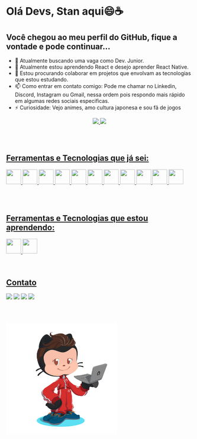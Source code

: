 # Olá Devs, Stan aqui😄☕️
## Você chegou ao meu perfil do GitHub, fique a vontade e pode continuar...

- 🔭 Atualmente buscando uma vaga como Dev. Junior.
- 🌱 Atualmente estou aprendendo React e desejo aprender React Native.
- 👯 Estou procurando colaborar em projetos que envolvam as tecnologias que estou estudando.
- 📫 Como entrar em contato comigo: Pode me chamar no Linkedin, Discord, Instagram ou Gmail, nessa ordem pois respondo mais rápido em algumas redes sociais especificas.
- ⚡ Curiosidade: Vejo animes, amo cultura japonesa e sou fã de jogos

  
<div align="center">
  <a href="https://github.com/ogiansouza">
  <img height="180em" src="https://github-readme-stats.vercel.app/api?username=staanb&show_icons=true&theme=dracula&include_all_commits=true&count_private=true"/>
  <img height="180em" src="https://github-readme-stats.vercel.app/api/top-langs/?username=staanb&layout=compact&langs_count=7&theme=dracula"/>
</div>


<br><br>
## Ferramentas e Tecnologias que já sei:
<div>
<img src="https://cdn.jsdelivr.net/gh/devicons/devicon/icons/git/git-original.svg" width="40" height="40"/>
<img src="https://cdn.jsdelivr.net/gh/devicons/devicon/icons/html5/html5-original.svg" width="40" height="40"/>
<img src="https://cdn.jsdelivr.net/gh/devicons/devicon/icons/css3/css3-original.svg" width="40" height="40"/>
<img src="https://cdn.jsdelivr.net/gh/devicons/devicon/icons/sass/sass-original.svg" width="40" height="40"/>
<img src="https://cdn.jsdelivr.net/gh/devicons/devicon/icons/bootstrap/bootstrap-original.svg" width="40" height="40"/>
<img src="https://cdn.jsdelivr.net/gh/devicons/devicon/icons/less/less-plain-wordmark.svg" width="40" height="40"/>
<img src="https://cdn.jsdelivr.net/gh/devicons/devicon/icons/javascript/javascript-original.svg" width="40" height="40"/>
<img src="https://cdn.jsdelivr.net/gh/devicons/devicon/icons/typescript/typescript-original.svg"  width="40" height="40"/>
<img src="https://cdn.jsdelivr.net/gh/devicons/devicon/icons/grunt/grunt-original.svg" width="40" height="40"/>
<img src="https://cdn.jsdelivr.net/gh/devicons/devicon/icons/vuejs/vuejs-original.svg" width="40" height="40"/>
<img src="https://cdn.jsdelivr.net/gh/devicons/devicon/icons/react/react-original.svg" width="40" height="40"/>


</div>

<br><br>

## Ferramentas e Tecnologias que estou aprendendo:
<div>
<img src="https://cdn.jsdelivr.net/gh/devicons/devicon/icons/nodejs/nodejs-original.svg" width="40" height="40"/>
<img src="https://cdn.jsdelivr.net/gh/devicons/devicon/icons/nextjs/nextjs-original.svg"  width="40" height="40"/>
<div>
<br><br>

## Contato
<div>
<a href="https://www.linkedin.com/in/stanley-brenner-213989184/" target="_blank"><img src="https://img.shields.io/badge/-LinkedIn-%230077B5?style=for-the-badge&logo=linkedin&logoColor=white" target="_blank"></a>  
<a href="discordapp.com/users/StanleyB#5281" target="_blank"><img src="https://img.shields.io/badge/-Discord-5460E6?style=for-the-badge&logo=discord&logoColor=white" target="_blank"></a> 
<a href="https://instagram.com/staanb" target="_blank"><img src="https://img.shields.io/badge/-Instagram-%23E4405F?style=for-the-badge&logo=instagram&logoColor=white" target="_blank"></a>
<a href = "mailto:stanleybrenner@gmail.com"><img src="https://img.shields.io/badge/Gmail-D14836?style=for-the-badge&logo=gmail&logoColor=white" target="_blank"></a>
</div>

<br><br>

<img src="./meu-octocat.png" width="300" height="300">
